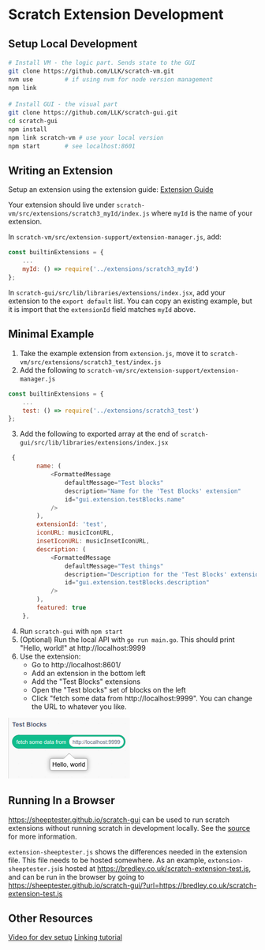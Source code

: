 # Scratch Extension Development

## Setup Local Development
```bash
# Install VM - the logic part. Sends state to the GUI
git clone https://github.com/LLK/scratch-vm.git 
nvm use			# if using nvm for node version management
npm link

# Install GUI - the visual part
git clone https://github.com/LLK/scratch-gui.git 
cd scratch-gui
npm install
npm link scratch-vm	# use your local version
npm start		# see localhost:8601
```

## Writing an Extension
Setup an extension using the extension guide:
[Extension Guide](https://github.com/scratchfoundation/scratch-vm/blob/develop/docs/extensions.md)

Your extension should live under `scratch-vm/src/extensions/scratch3_myId/index.js` where `myId` is the name of your extension.

In `scratch-vm/src/extension-support/extension-manager.js`, add:
```js
const builtinExtensions = {
	...
    myId: () => require('../extensions/scratch3_myId')
};
```

In `scratch-gui/src/lib/libraries/extensions/index.jsx`, add your extension to the `export default` list. You can copy an existing example, but it is import that the `extensionId` field matches `myId` above.

## Minimal Example

1. Take the example extension from `extension.js`, move it to `scratch-vm/src/extensions/scratch3_test/index.js`
2. Add the following to `scratch-vm/src/extension-support/extension-manager.js`
```js
const builtinExtensions = {
	...
    test: () => require('../extensions/scratch3_test')
};
```
3. Add the following to exported array at the end of `scratch-gui/src/lib/libraries/extensions/index.jsx`
```js
 {
        name: (
            <FormattedMessage
                defaultMessage="Test blocks"
                description="Name for the 'Test Blocks' extension"
                id="gui.extension.testBlocks.name"
            />
        ),
        extensionId: 'test',
        iconURL: musicIconURL,
        insetIconURL: musicInsetIconURL,
        description: (
            <FormattedMessage
                defaultMessage="Test things"
                description="Description for the 'Test Blocks' extension"
                id="gui.extension.testBlocks.description"
            />
        ),
        featured: true
    },
```
4. Run `scratch-gui` with `npm start`
5. (Optional) Run the local API with `go run main.go`. This should print "Hello, world!" at http://localhost:9999
6. Use the extension:
    - Go to http://localhost:8601/
    - Add an extension in the bottom left
    - Add the "Test Blocks" extensions
    - Open the "Test blocks" set of blocks on the left
    - Click "fetch some data from http://localhost:9999". You can change the URL to whatever you like.

![Example extension result](./test-extension.png)

## Running In a Browser

https://sheeptester.github.io/scratch-gui can be used to run scratch extensions without running scratch in development locally. See the [source](https://github.com/SheepTester/scratch-gui) for more information.

`extension-sheeptester.js` shows the differences needed in the extension file. This file needs to be hosted somewhere. As an example, `extension-sheeptester.js`is hosted at https://bredley.co.uk/scratch-extension-test.js, and can be run in the browser by going to https://sheeptester.github.io/scratch-gui/?url=https://bredley.co.uk/scratch-extension-test.js


## Other Resources
[Video for dev setup](https://www.youtube.com/watch?v=KsnIUs4Fmx0&t=993s)
[Linking tutorial](https://scratch.mit.edu/discuss/m/topic/607994/)
